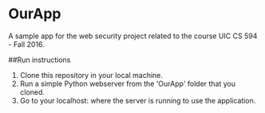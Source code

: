 # OurApp

A sample app for the web security project related to the course UIC CS 594 - Fall 2016. 

##Run instructions
1. Clone this repository in your local machine. 
2. Run a simple Python webserver from the 'OurApp' folder that you cloned. 
3. Go to your localhost:<port> where the server is running to use the application. 
